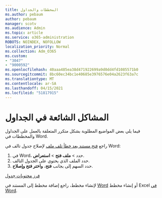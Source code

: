 ```yaml
---
title: المخططات والجداول
ms.author: pebaum
author: pebaum
manager: scotv
ms.audience: Admin
ms.topic: article
ms.service: o365-administration
ROBOTS: NOINDEX, NOFOLLOW
localization_priority: Normal
ms.collection: Adm_O365
ms.custom:
- "3047"
- "9000592"
ms.openlocfilehash: 40aaa485ea38d471922699a9d0dd4fd1085571b0
ms.sourcegitcommit: 8bc60ec34bc1e40685e3976576e04a2623f63a7c
ms.translationtype: MT
ms.contentlocale: ar-SA
ms.lasthandoff: 04/15/2021
ms.locfileid: "51817915"
---
```

# <a name="common-issues-with-tables"></a>المشاكل الشائعة في الجداول 

فيما يلي بعض المواضيع المطلوبة بشكل متكرر المتعلقة بالعمل على الجداول والمخططات في Word.

راجع [فتح مستند بعد خطأ تلف ملف](https://support.office.com/article/47df9d48-2165-4411-a699-1786ac734bc3) لإصلاح جدول تالف في Word:

 1. في Word، حدد  >  **ملف فتح**  >  **استعراض**.
 2. حدد الملف الذي يحتوي على الجدول التالف.
 3. حدد السهم إلى بجانب **فتح**، **واختر فتح وإصلاح**.

[فرز محتويات جدول](https://support.office.com/article/F8392477-4613-49CD-ABA6-7C2E48F1D91F)

لإنشاء مخطط، راجع إضافة مخطط إلى المستند في [Word](https://support.office.com/article/ff48e3eb-5e04-4368-a39e-20df7c798932) أو إنشاء مخطط Excel [في Word](https://support.office.com/article/11A7D2F0-4487-4A9B-BBC6-D50916CD4A57).